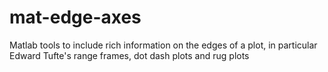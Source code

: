 # mat-edge-axes
Matlab tools to include rich information on the edges of a plot, in particular Edward Tufte's range frames, dot dash plots and rug plots 
